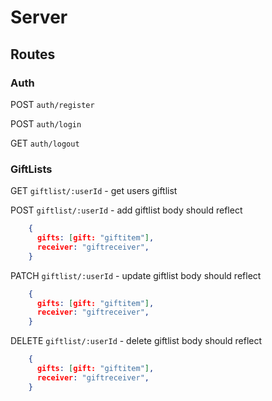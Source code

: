 # Server

## Routes

### Auth

POST `auth/register`

POST `auth/login`

GET `auth/logout`

### GiftLists

GET `giftlist/:userId` - get users giftlist

POST `giftlist/:userId` - add giftlist
body should reflect

```JSON
    {
      gifts: [gift: "giftitem"],
      receiver: "giftreceiver",
    }
```

PATCH `giftlist/:userId` - update giftlist
body should reflect

```JSON
    {
      gifts: [gift: "giftitem"],
      receiver: "giftreceiver",
    }
```

DELETE `giftlist/:userId` - delete giftlist
body should reflect

```JSON
    {
      gifts: [gift: "giftitem"],
      receiver: "giftreceiver",
    }
```
